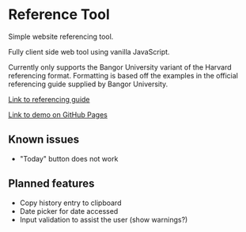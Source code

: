# Reference Tool

Simple website referencing tool.

Fully client side web tool using vanilla JavaScript.

Currently only supports the Bangor University variant of the Harvard referencing format.
Formatting is based off the examples in the official referencing guide supplied by Bangor University.

[Link to referencing guide](https://www.bangor.ac.uk/library/help/documents/harvardreferencingguide.pdf)

[Link to demo on GitHub Pages](https://aidengilmartin.github.io/referencetool/)

## Known issues
- "Today" button does not work

## Planned features
- Copy history entry to clipboard
- Date picker for date accessed
- Input validation to assist the user (show warnings?)